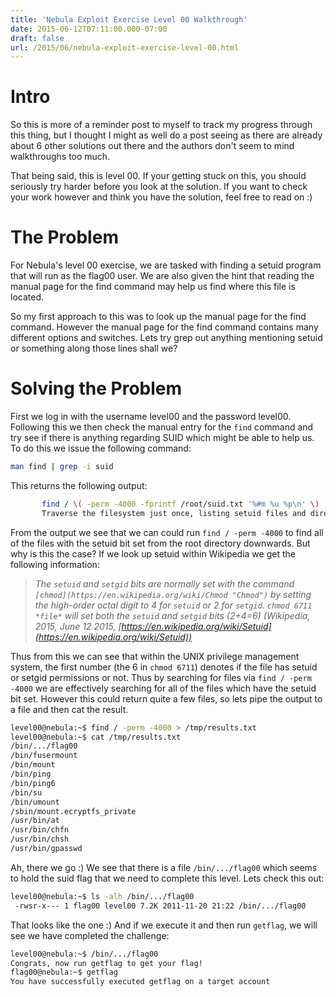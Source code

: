 ```yaml
---
title: 'Nebula Exploit Exercise Level 00 Walkthrough'
date: 2015-06-12T07:11:00.000-07:00
draft: false
url: /2015/06/nebula-exploit-exercise-level-00.html
---
```


# Intro

So this is more of a reminder post to myself to track my progress through this thing, but I thought I might as well do a post seeing as there are already about 6 other solutions out there and the authors don't seem to mind walkthroughs too much.

That being said, this is level 00. If your getting stuck on this, you should seriously try harder before you look at the solution. If you want to check your work however and think you have the solution, feel free to read on :)

# The Problem

For Nebula's level 00 exercise, we are tasked with finding a setuid program that will run as the flag00 user. We are also given the hint that reading the manual page for the find command may help us find where this file is located.

So my first approach to this was to look up the manual page for the find command. However the manual page for the find command contains many different options and switches. Lets try grep out anything mentioning setuid or something along those lines shall we?

# Solving the Problem

First we log in with the username level00 and the password level00. Following this we then check the manual entry for the `find` command and try see if there is anything regarding SUID which might be able to help us. To do this we issue the following command:

```bash
man find | grep -i suid
```

This returns the following output:

```bash
       find / \( -perm -4000 -fprintf /root/suid.txt '%#m %u %p\n' \) , \
       Traverse the filesystem just once, listing setuid files and directories into /root/suid.txt  and  large  files
```

From the output we see that we can could run `find / -perm -4000` to find all of the files with the setuid bit set from the root directory downwards. But why is this the case? If we look up setuid within Wikipedia we get the following information:

> _The `setuid` and `setgid` bits are normally set with the command `[chmod](https://en.wikipedia.org/wiki/Chmod "Chmod")` by setting the high-order octal digit to 4 for `setuid` or 2 for `setgid`. `chmod 6711 *file*` will set both the `setuid` and `setgid` bits (2+4=6) (Wikipedia, 2015, June 12 2015, [https://en.wikipedia.org/wiki/Setuid](https://en.wikipedia.org/wiki/Setuid))_

Thus from this we can see that within the UNIX privilege management system, the first number (the 6 in `chmod 6711`) denotes if the file has setuid or setgid permissions or not. Thus by searching for files via `find / -perm -4000` we are effectively searching for all of the files which have the setuid bit set. However this could return quite a few files, so lets pipe the output to a file and then cat the result.

```bash
level00@nebula:~$ find / -perm -4000 > /tmp/results.txt
level00@nebula:~$ cat /tmp/results.txt
/bin/.../flag00
/bin/fusermount
/bin/mount
/bin/ping
/bin/ping6
/bin/su
/bin/umount
/sbin/mount.ecryptfs_private
/usr/bin/at
/usr/bin/chfn
/usr/bin/chsh
/usr/bin/gpasswd
```

Ah, there we go :) We see that there is a file `/bin/.../flag00` which seems to hold the suid flag that we need to complete this level. Lets check this out:

```bash
level00@nebula:~$ ls -alh /bin/.../flag00
 -rwsr-x--- 1 flag00 level00 7.2K 2011-11-20 21:22 /bin/.../flag00
```

That looks like the one :) And if we execute it and then run `getflag`, we will see we have completed the challenge:

```bash
level00@nebula:~$ /bin/.../flag00
Congrats, now run getflag to get your flag!
flag00@nebula:~$ getflag
You have successfully executed getflag on a target account
```